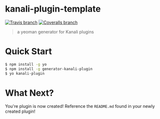 # kanali-plugin-template

[![Travis branch](https://img.shields.io/travis/northwesternmutual/kanali-plugin-template/master.svg?style=flat-square)](https://travis-ci.org/northwesternmutual/kanali-plugin-template.svg?branch=master) [![Coveralls branch](https://img.shields.io/coveralls/northwesternmutual/kanali-plugin-template/master.svg?style=flat-square)](https://coveralls.io/github/northwesternmutual/kanali-plugin-template?branch=master)

> a yeoman generator for Kanali plugins

# Quick Start

```sh
$ npm install -g yo
$ npm install -g generator-kanali-plugin
$ yo kanali-plugin
```

# What Next?
You're plugin is now created! Reference the `README.md` found in your newly created plugin!


